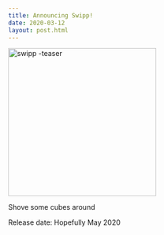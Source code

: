 ```yaml
---
title: Announcing Swipp!
date: 2020-03-12
layout: post.html
---
```

<style>
img[alt$=-teaser] {
  width: 300px !important;
}
</style>

![swipp -teaser](/img/swipp-teaser.gif "Swipp!")

Shove some cubes around

Release date: Hopefully May 2020
